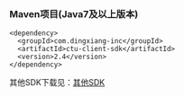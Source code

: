 ### Maven项目(Java7及以上版本)
```
<dependency>
  <groupId>com.dingxiang-inc</groupId>  
  <artifactId>ctu-client-sdk</artifactId>  
  <version>2.4</version>  
</dependency>  
```

其他SDK下载见：[其他SDK](https://www.dingxiang-inc.com/docs/detail/ctu#doc-h3-61)
